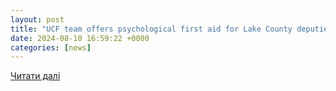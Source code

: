 ```yaml
---
layout: post
title: "UCF team offers psychological first aid for Lake County deputies after ambush attack"
date: 2024-08-10 16:59:22 +0000
categories: [news]
---
```


[Читати далі](https://www.clickorlando.com/news/local/2024/08/09/ucf-team-offers-psychological-first-aid-for-lake-county-deputies-after-ambush-attack/)
